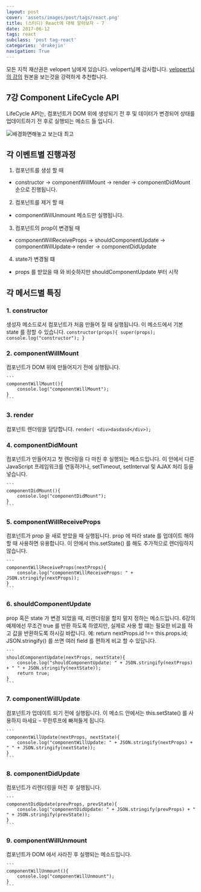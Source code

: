 ```yaml
---
layout: post
cover: 'assets/images/post/tags/react.png'
title: (스터디) React에 대해 알아보자 - 7
date: 2017-06-12
tags: react
subclass: 'post tag-react'
categories: 'drakejin'
navigation: True
---
```

모든 지적 재산권은 velopert 님에게 있습니다. velopert님께 감사합니다.
[velopert님의 강의](https://velopert.com) 원본을 보는것을 강력하게 추천합니다.

## 7강 Component LifeCycle API
LifeCycle API는, 컴포넌트가 DOM 위에 생성되기 전 후 및 데이터가 변경되어
상태를 업데이트하기 전 후로 실행되는 메소드 들 입니다.

![배경화면해놓고 보는대 최고](https://kunigami.files.wordpress.com/2016/01/react.png)


## 각 이벤트별 진행과정

1. 컴포넌트를 생성 할 때
  - constructor -> componentWillMount -> render -> componentDidMount 순으로 진행됩니다.
2. 컴포넌트를 제거 할 때
  - componentWillUnmount 메소드만 실행됩니다.
3. 컴포넌트의 prop이 변경될 때
  - componentWillReceiveProps -> shouldComponentUpdate -> componentWillUpdate-> render -> componentDidUpdate
4. state가 변경될 떄
  - props 를 받았을 때 와 비슷하지만 shouldComponentUpdate 부터 시작

## 각 메서드별 특징

### 1. constructor
생성자 메소드로서 컴포넌트가 처음 만들어 질 때 실행됩니다.
이 메소드에서 기본 state 를 정할 수 있습니다.
    ```
    constructor(props){
        super(props);
        console.log("constructor");
    }
    ```

### 2. componentWillMount
컴포넌트가 DOM 위에 만들어지기 전에 실행됩니다.

    ```
    componentWillMount(){
        console.log("componentWillMount");
    }
    ```

### 3. render
컴포넌트 렌더링을 담당합니다.
    ```
      render( <div>dasdasd</div>);
    ```

### 4. componentDidMount
컴포넌트가 만들어지고 첫 렌더링을 다 마친 후 실행되는 메소드입니다.
이 안에서 다른 JavaScript 프레임워크를 연동하거나,
setTimeout, setInterval 및 AJAX 처리 등을 넣습니다.

    ```
    componentDidMount(){
        console.log("componentDidMount");
    }
    ```

### 5. componentWillReceiveProps
컴포넌트가 prop 을 새로 받았을 때 실행됩니다.
prop 에 따라 state 를 업데이트 해야 할 때 사용하면 유용합니다.
이 안에서 this.setState() 를 해도 추가적으로 렌더링하지 않습니다.

    ```
    componentWillReceiveProps(nextProps){
        console.log("componentWillReceiveProps: " + JSON.stringify(nextProps));
    }
    ```

### 6. shouldComponentUpdate
prop 혹은 state 가 변경 되었을 때, 리렌더링을 할지 말지 정하는 메소드입니다.
6강의 예제에선 무조건 true 를 반환 하도록 하였지만, 실제로 사용 할 떄는 필요한 비교를 하고 값을 반환하도록 하시길 바랍니다.
예: return nextProps.id !== this.props.id;
JSON.stringify() 를 쓰면 여러 field 를 편하게 비교 할 수 있답니다.

    ```
    shouldComponentUpdate(nextProps, nextState){
        console.log("shouldComponentUpdate: " + JSON.stringify(nextProps) + " " + JSON.stringify(nextState));
        return true;
    }
    ```

### 7. componentWillUpdate
컴포넌트가 업데이트 되기 전에 실행됩니다.
이 메소드 안에서는 this.setState() 를 사용하지 마세요 – 무한루프에 빠져들게 됩니다.

    ```
    componentWillUpdate(nextProps, nextState){
        console.log("componentWillUpdate: " + JSON.stringify(nextProps) + " " + JSON.stringify(nextState));
    }
    ```

### 8. componentDidUpdate
컴포넌트가 리렌더링을 마친 후 실행됩니다.

    ```
    componentDidUpdate(prevProps, prevState){
        console.log("componentDidUpdate: " + JSON.stringify(prevProps) + " " + JSON.stringify(prevState));
    }
    ```

### 9. componentWillUnmount
컴포넌트가 DOM 에서 사라진 후 실행되는 메소드입니다.

    ```
    componentWillUnmount(){
        console.log("componentWillUnmount");
    }
    ```
